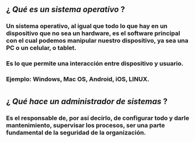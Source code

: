 ## **$¿$ $Qué$ $es$ $un$ $sistema$ $operativo$ $?$**
### Un sistema operativo, al igual que todo lo que hay en un dispositivo que no sea un hardware, es el software principal con el cual podemos manipular nuestro dispositivo, ya sea una PC o un celular, o tablet.

### Es lo que permite una interacción entre dispositivo y usuario.
### Ejemplo: Windows, Mac OS, Android, iOS, LINUX.
# 
## **$¿$ $Qué$ $hace$ $un$ $administrador$ $de$ $sistemas$ $?$**
### Es el responsable de, por así decirlo, de configurar todo y darle mantenimiento, supervisar los procesos, ser una parte fundamental de la seguridad de la organización. 
